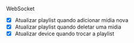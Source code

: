 WebSocket
* [x] Atualizar playlist quando adicionar midia nova
* [x] Atualizar playlist quando deletar uma midia
* [x] Atualizar device quando trocar a playlist
